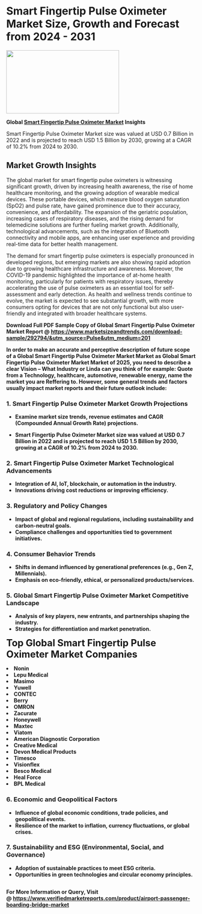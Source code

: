 <H1>Smart Fingertip Pulse Oximeter Market Size, Growth and Forecast from 2024 - 2031</H1><img class="aligncenter size-medium wp-image-584254" src="https://thirdeyenews.in/wp-content/uploads/2024/09/Global-Market-Research-300x168.jpeg" alt="" width="300" height="168" /><p><strong>Global&nbsp;<a href="https://www.marketsizeandtrends.com/download-sample/292794/&amp;utm_source=Pulse&amp;utm_medium=201">Smart Fingertip Pulse Oximeter Market</a> Insights</strong></p><p>Smart Fingertip Pulse Oximeter Market size was valued at USD 0.7 Billion in 2022 and is projected to reach USD 1.5 Billion by 2030, growing at a CAGR of 10.2% from 2024 to 2030.</p><p><h2>Market Growth Insights</h2> <p>The global market for smart fingertip pulse oximeters is witnessing significant growth, driven by increasing health awareness, the rise of home healthcare monitoring, and the growing adoption of wearable medical devices. These portable devices, which measure blood oxygen saturation (SpO2) and pulse rate, have gained prominence due to their accuracy, convenience, and affordability. The expansion of the geriatric population, increasing cases of respiratory diseases, and the rising demand for telemedicine solutions are further fueling market growth. Additionally, technological advancements, such as the integration of Bluetooth connectivity and mobile apps, are enhancing user experience and providing real-time data for better health management.</p> <p><strong></strong></p> <p>The demand for smart fingertip pulse oximeters is especially pronounced in developed regions, but emerging markets are also showing rapid adoption due to growing healthcare infrastructure and awareness. Moreover, the COVID-19 pandemic highlighted the importance of at-home health monitoring, particularly for patients with respiratory issues, thereby accelerating the use of pulse oximeters as an essential tool for self-assessment and early detection. As health and wellness trends continue to evolve, the market is expected to see substantial growth, with more consumers opting for devices that are not only functional but also user-friendly and integrated with broader healthcare systems.</p> <p><strong></p><p><span class=""><strong>Download Full PDF Sample Copy of Global Smart Fingertip Pulse Oximeter Market Report</strong> @ <a href="https://www.marketsizeandtrends.com/download-sample/292794/&amp;utm_source=Pulse&amp;utm_medium=201" target="_blank">https://www.marketsizeandtrends.com/download-sample/292794/&amp;utm_source=Pulse&amp;utm_medium=201</a></span></p><p>In order to make an accurate and perceptive description of future scope of a Global&nbsp;Smart Fingertip Pulse Oximeter Market Market as Global&nbsp;Smart Fingertip Pulse Oximeter Market Market of 2025, you need to describe a clear Vision &ndash; What Industry or Linda can you think of for example: Quote from a Technology, healthcare, automotive, renewable energy, name the market you are Reffering to. However, some general trends and factors usually impact market reports and their future outlook include:</p><h3>1.&nbsp;<strong>Smart Fingertip Pulse Oximeter Market Growth Projections</strong></h3><ul><li>Examine market size trends, revenue estimates and CAGR (Compounded Annual Growth Rate) projections.</li><li><p>Smart Fingertip Pulse Oximeter Market size was valued at USD 0.7 Billion in 2022 and is projected to reach USD 1.5 Billion by 2030, growing at a CAGR of 10.2% from 2024 to 2030.</p></li></ul><h3>2.&nbsp;<strong>Smart Fingertip Pulse Oximeter Market Technological Advancements</strong></h3><ul><li>Integration of AI, IoT, blockchain, or automation in the industry.</li><li>Innovations driving cost reductions or improving efficiency.</li></ul><h3>3.&nbsp;<strong>Regulatory and Policy Changes</strong></h3><ul><li>Impact of global and regional regulations, including sustainability and carbon-neutral goals.</li><li>Compliance challenges and opportunities tied to government initiatives.</li></ul><h3>4.&nbsp;<strong>Consumer Behavior Trends</strong></h3><ul><li>Shifts in demand influenced by generational preferences (e.g., Gen Z, Millennials).</li><li>Emphasis on eco-friendly, ethical, or personalized products/services.</li></ul><h3>5.&nbsp;<strong>Global Smart Fingertip Pulse Oximeter Market Competitive Landscape</strong></h3><ul><li>Analysis of key players, new entrants, and partnerships shaping the industry.</li><li>Strategies for differentiation and market penetration.</li></ul><p data-pm-slice="1 1 []"><span style="color: inherit; font-family: inherit; font-size: 25px;">Top Global Smart Fingertip Pulse Oximeter Market Companies</span></p><div class="" data-test-id=""><p><li>Nonin</li><li> Lepu Medical</li><li> Masimo</li><li> Yuwell</li><li> CONTEC</li><li> Berry</li><li> OMRON</li><li> Zacurate</li><li> Honeywell</li><li> Maxtec</li><li> Viatom</li><li> American Diagnostic Corporation</li><li> Creative Medical</li><li> Devon Medical Products</li><li> Timesco</li><li> Visionflex</li><li> Besco Medical</li><li> Heal Force</li><li> BPL Medical</li></p></div><h3>6.&nbsp;<strong>Economic and Geopolitical Factors</strong></h3><ul><li>Influence of global economic conditions, trade policies, and geopolitical events.</li><li>Resilience of the market to inflation, currency fluctuations, or global crises.</li></ul><h3>7.&nbsp;<strong>Sustainability and ESG (Environmental, Social, and Governance)</strong></h3><ul><li>Adoption of sustainable practices to meet ESG criteria.</li><li>Opportunities in green technologies and circular economy principles.</li></ul><h2><strong style="font-size: 14px;">For More Information or Query, Visit @&nbsp;</strong><a style="background-color: #ffffff; font-size: 14px;" href="https://www.marketsizeandtrends.com/report/smart-fingertip-pulse-oximeter-market/" target="_blank">https://www.verifiedmarketreports.com/product/airport-passenger-boarding-bridge-market</a></h2>
